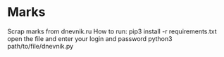 # Marks
Scrap marks from dnevnik.ru
How to run:
pip3 install -r requirements.txt
open the file and enter your login and password
python3 path/to/file/dnevnik.py
